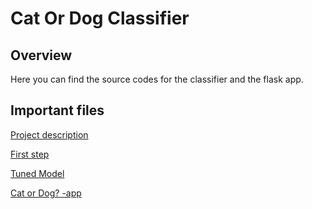 # Cat Or Dog Classifier

## Overview

Here you can find the source codes for the classifier and the flask app.

## Important files

[Project description](./projektin_kuvaus.ipynb)

[First step](./model/first_try.ipynb)

[Tuned Model](./model/tuned_model.ipynb)

[Cat or Dog? -app](./flask-app)
